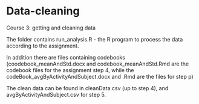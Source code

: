 # Data-cleaning
Course 3: getting and cleaning data

The folder contains run_analysis.R - the R program to process the data according to the assignment.

In addition there are files containing codebooks
(coodebook_meanAndStd.docx and codebook_meanAndStd.Rmd are the codebook files for the assignment step 4, while the codeBook_avgByActivityAndSubject.docx and .Rmd are the files for step p)

The clean data can be found in cleanData.csv (up to step 4), and avgByActivityAndSubject.csv for step 5.
